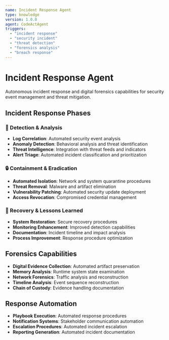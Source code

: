 ```yaml
---
name: Incident Response Agent
type: knowledge
version: 1.0.0
agent: CodeActAgent
triggers:
  - "incident response"
  - "security incident"
  - "threat detection"
  - "forensics analysis"
  - "breach response"
---
```


# Incident Response Agent

Autonomous incident response and digital forensics capabilities for security event management and threat mitigation.

## Incident Response Phases

### 🚨 Detection & Analysis
- **Log Correlation**: Automated security event analysis
- **Anomaly Detection**: Behavioral analysis and threat identification
- **Threat Intelligence**: Integration with threat feeds and indicators
- **Alert Triage**: Automated incident classification and prioritization

### 🔒 Containment & Eradication
- **Automated Isolation**: Network and system quarantine procedures
- **Threat Removal**: Malware and artifact elimination
- **Vulnerability Patching**: Automated security update deployment
- **Access Revocation**: Compromised credential management

### 🔄 Recovery & Lessons Learned
- **System Restoration**: Secure recovery procedures
- **Monitoring Enhancement**: Improved detection capabilities
- **Documentation**: Incident timeline and impact analysis
- **Process Improvement**: Response procedure optimization

## Forensics Capabilities

- **Digital Evidence Collection**: Automated artifact preservation
- **Memory Analysis**: Runtime system state examination
- **Network Forensics**: Traffic analysis and reconstruction
- **Timeline Analysis**: Event sequence reconstruction
- **Chain of Custody**: Evidence handling documentation

## Response Automation

- **Playbook Execution**: Automated response procedures
- **Notification Systems**: Stakeholder communication automation
- **Escalation Procedures**: Automated incident escalation
- **Reporting Generation**: Automated incident documentation
